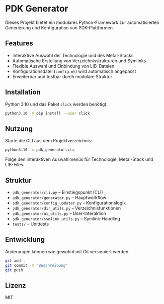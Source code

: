 # PDK Generator

Dieses Projekt bietet ein modulares Python-Framework zur automatisierten Generierung und Konfiguration von PDK-Plattformen.

## Features
- Interaktive Auswahl der Technologie und des Metal-Stacks
- Automatische Erstellung von Verzeichnisstrukturen und Symlinks
- Flexible Auswahl und Einbindung von LIB-Dateien
- Konfigurationsdatei (`config.mk`) wird automatisch angepasst
- Erweiterbar und testbar durch modulare Struktur

## Installation
Python 3.10 und das Paket `click` werden benötigt.

```sh
python3.10 -m pip install --user click
```

## Nutzung
Starte die CLI aus dem Projektverzeichnis:

```sh
python3.10 -m pdk_generator.cli
```

Folge den interaktiven Auswahlmenüs für Technologie, Metal-Stack und LIB-Files.

## Struktur
- `pdk_generator/cli.py` – Einstiegspunkt (CLI)
- `pdk_generator/generator.py` – Hauptworkflow
- `pdk_generator/config_updater.py` – Konfigurationslogik
- `pdk_generator/dir_utils.py` – Verzeichnisfunktionen
- `pdk_generator/ui_utils.py` – User-Interaktion
- `pdk_generator/symlink_utils.py` – Symlink-Handling
- `tests/` – Unittests

## Entwicklung
Änderungen können wie gewohnt mit Git versioniert werden:

```sh
git add .
git commit -m "Beschreibung"
git push
```

## Lizenz
MIT
